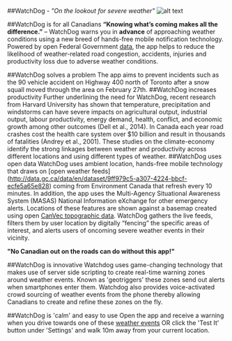 ##WatchDog - *"On the lookout for severe weather"*
![alt text](https://raw.github.com/EsriCanada/davinci-iOS/master/geotrigger-sample/Images.xcassets/WatchDog_App_Icon_76.imageset/WatchDog_App_Icon_76.png "WatchDog") 



##WatchDog is for all Canadians
**“Knowing what’s coming makes all the difference.”** – WatchDog warns you in **advance** of approaching weather conditions using a new breed of hands-free mobile notification technology. Powered by open Federal Government [data](http://data.gc.ca/data/en/dataset/9ff979c5-a307-4224-bbcf-ecfe5a65e828), the app helps to reduce the likelihood of weather-related road congestion, accidents, injuries and productivity loss due to adverse weather conditions. 

##WatchDog solves a problem
The app aims to prevent incidents such as the 90 vehicle accident on Highway 400 north of Toronto after a snow squall moved through the area on February 27th.
##WatchDog increases productivity
Further underlining the need for WatchDog, recent research from Harvard University has shown that temperature, precipitation and windstorms can have severe impacts on agricultural output, industrial output, labour productivity, energy demand, health, conflict, and economic growth among other outcomes (Dell et al., 2014). In Canada each year road crashes cost the health care system over $10 billion and result in thousands of fatalities (Andrey et al., 2001). These studies on the climate-economy identify the strong linkages between weather and productivity across different locations and using different types of weather.
##WatchDog uses open data
WatchDog uses ambient location, hands-free mobile technology that draws on [open weather feeds] (http://data.gc.ca/data/en/dataset/9ff979c5-a307-4224-bbcf-ecfe5a65e828) coming from Environment Canada that refresh every 10 minutes. In addition, the app uses the Multi-Agency Situational Awareness System (MASAS) National Information eXchange for other emergency alerts. Locations of these features are shown against a basemap created using open [CanVec topographic data](http://data.gc.ca/data/en/dataset?q=canvec&sort=relevance+asc&res_format=SHAPE). WatchDog gathers the live feeds, filters them by user location by digitally “fencing” the specific areas of interest, and alerts users of oncoming severe weather events in their vicinity.

**"No Canadian out on the roads can do without this app!"**

##WatchDog is innovative
Watchdog uses game-changing technology that makes use of server side scripting to create real-time warning zones around weather events. Known as 'geotriggers' these zones send out alerts when smartphones enter them. Watchdog also provides voice-activated crowd sourcing of weather events from the phone thereby allowing Canadians to create and refine these zones on the fly.

##WatchDog is 'calm' and easy to use
Open the app and receive a warning when you drive towards one of these [weather events](http://www.arcgis.com/home/webmap/viewer.html?webmap=8c9fd485a1c24ea2af63c77c23d858d4) OR click the 'Test It' button under 'Settings' and walk 10m away from your current location.
